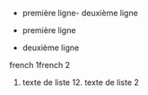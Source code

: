 - première ligne- deuxième ligne

- première ligne
- deuxième ligne

french 1french 2

1. texte de liste 12. texte de liste 2
